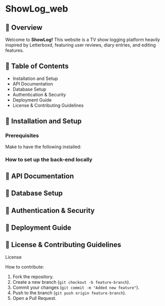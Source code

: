 # ShowLog_web

## 📌 Overview

Welcome to **ShowLog!** This website is a TV show logging platform heavily inspired by Letterboxd, featuring user reviews, diary entries, and editing features.

## 🔶 Table of Contents

- Installation and Setup
- API Documentation
- Database Setup
- Authentication & Security
- Deployment Guide
- License & Contributing Guidelines

## 🔷 Installation and Setup

### Prerequisites
Make to have the following installed:

### How to set up the back-end locally



## 🔷 API Documentation



## 🔷 Database Setup



## 🔷 Authentication & Security



## 🔷 Deployment Guide



## 🔷 License & Contributing Guidelines



License


How to contribute:
1. Fork the repository.
2. Create a new branch (`git checkout -b feature-branch`).
3. Commit your changes (`git commit -m "Added new feature"`).
4. Push to the branch (`git push origin feature-branch`).
5. Open a Pull Request.
